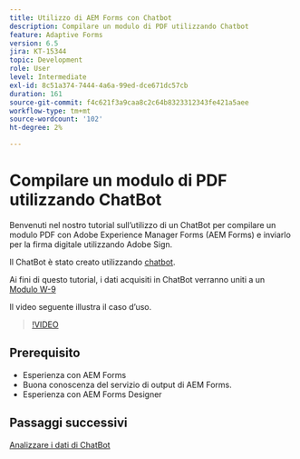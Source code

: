 ```yaml
---
title: Utilizzo di AEM Forms con Chatbot
description: Compilare un modulo di PDF utilizzando Chatbot
feature: Adaptive Forms
version: 6.5
jira: KT-15344
topic: Development
role: User
level: Intermediate
exl-id: 8c51a374-7444-4a6a-99ed-dce671dc57cb
duration: 161
source-git-commit: f4c621f3a9caa8c2c64b8323312343fe421a5aee
workflow-type: tm+mt
source-wordcount: '102'
ht-degree: 2%

---
```


# Compilare un modulo di PDF utilizzando ChatBot

Benvenuti nel nostro tutorial sull’utilizzo di un ChatBot per compilare un modulo PDF con Adobe Experience Manager Forms (AEM Forms) e inviarlo per la firma digitale utilizzando Adobe Sign.

Il ChatBot è stato creato utilizzando [chatbot](https://www.chatbot.com/).

Ai fini di questo tutorial, i dati acquisiti in ChatBot verranno uniti a un [Modulo W-9](assets/fw9.xdp)

Il video seguente illustra il caso d’uso.

>[!VIDEO](https://video.tv.adobe.com/v/3428432?learn=on)

## Prerequisito

* Esperienza con AEM Forms
* Buona conoscenza del servizio di output di AEM Forms.
* Esperienza con AEM Forms Designer

## Passaggi successivi

[Analizzare i dati di ChatBot](parse-chat-bot-data.md)
